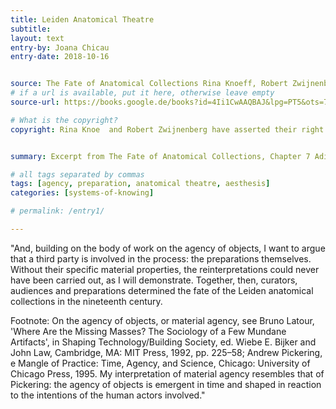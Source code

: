 ```yaml
---
title: Leiden Anatomical Theatre
subtitle:
layout: text
entry-by: Joana Chicau
entry-date: 2018-10-16


source: The Fate of Anatomical Collections Rina Knoeff, Robert Zwijnenberg. Ashgate Publishing Company (2015)
# if a url is available, put it here, otherwise leave empty
source-url: https://books.google.de/books?id=4Ii1CwAAQBAJ&lpg=PT5&ots=7MRH3PJGTy&dq=The%20Fate%20of%20Anatomical%20Collections%20Rina%20Knoeff%2C%20Robert%20Zwijnenberg.%20Ashgate%20Publishing%20Company%20(2015)&pg=PP1#v=onepage&q=The%20Fate%20of%20Anatomical%20Collections%20Rina%20Knoeff,%20Robert%20Zwijnenberg.%20Ashgate%20Publishing%20Company%20(2015)&f=false

# What is the copyright?
copyright: Rina Knoe  and Robert Zwijnenberg have asserted their right under the copyright, Designs and Patents act, 1988, to be identified as the editors of this work.


summary: Excerpt from The Fate of Anatomical Collections, Chapter 7 Adieu Albinus &#58; How the Preparations in the Nineteenth-Century Leiden Anatomical Collections Lost their Past by Hieke Huistra

# all tags separated by commas
tags: [agency, preparation, anatomical theatre, aesthesis]
categories: [systems-of-knowing]

# permalink: /entry1/

---
```


"And, building on the body of work on the agency of objects, I want to argue that a third party is involved in the process: the preparations themselves. Without their specific material properties, the reinterpretations could never have been carried out, as I will demonstrate. Together, then, curators, audiences and preparations determined the fate of the Leiden anatomical collections in the nineteenth century.

Footnote: On the agency of objects, or material agency, see Bruno Latour, 'Where Are the Missing Masses? The Sociology of a Few Mundane Artifacts', in Shaping Technology/Building Society, ed. Wiebe E. Bijker and John Law, Cambridge, MA: MIT Press, 1992, pp. 225–58; Andrew Pickering,  e Mangle of Practice: Time, Agency, and Science, Chicago: University of Chicago Press, 1995. My interpretation of material agency resembles that of Pickering: the agency of objects is emergent in time and shaped in reaction to the intentions of the human actors involved."
